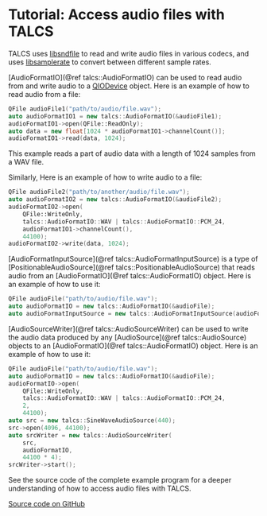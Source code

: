 # Tutorial: Access audio files with TALCS

TALCS  uses [libsndfile](https://libsndfile.github.io/libsndfile/) to read and write audio files in various codecs, and uses [libsamplerate](https://libsndfile.github.io/libsamplerate/) to convert between different sample rates.

[AudioFormatIO](@ref talcs::AudioFormatIO) can be used to read audio from and write audio to a [QIODevice](https://doc.qt.io/qt-5/qiodevice.html) object. Here is an example of how to read audio from a file:

```cpp
QFile audioFile1("path/to/audio/file.wav");
auto audioFormatIO1 = new talcs::AudioFormatIO(&audioFile1);
audioFormatIO1->open(QFile::ReadOnly);
auto data = new float[1024 * audioFormatIO1->channelCount()];
audioFormatIO1->read(data, 1024);
```

This example reads a part of audio data with a length of 1024 samples from a WAV file.

Similarly, Here is an example of how to write audio to a file:

```cpp
QFile audioFile2("path/to/another/audio/file.wav");
auto audioFormatIO2 = new talcs::AudioFormatIO(&audioFile2);
audioFormatIO2->open(
    QFile::WriteOnly,
    talcs::AudioFormatIO::WAV | talcs::AudioFormatIO::PCM_24,
    audioFormatIO1->channelCount(),
    44100);
audioFormatIO2->write(data, 1024);
```

[AudioFormatInputSource](@ref talcs::AudioFormatInputSource) is a type of [PositionableAudioSource](@ref talcs::PositionableAudioSource) that reads audio from an [AudioFormatIO](@ref talcs::AudioFormatIO) object. Here is an example of how to use it:

```cpp
QFile audioFile("path/to/audio/file.wav");
auto audioFormatIO = new talcs::AudioFormatIO(&audioFile);
auto audioFormatInputSource = new talcs::AudioFormatInputSource(audioFormatIO);
```

[AudioSourceWriter](@ref talcs::AudioSourceWriter) can be used to write the audio data produced by any [AudioSource](@ref talcs::AudioSource) objects to an [AudioFormatIO](@ref talcs::AudioFormatIO) object. Here is an example of how to use it:

```cpp
QFile audioFile("path/to/audio/file.wav");
auto audioFormatIO = new talcs::AudioFormatIO(&audioFile);
audioFormatIO->open(
    QFile::WriteOnly,
    talcs::AudioFormatIO::WAV | talcs::AudioFormatIO::PCM_24,
    2,
    44100);
auto src = new talcs::SineWaveAudioSource(440);
src->open(4096, 44100);
auto srcWriter = new talcs::AudioSourceWriter(
    src,
    audioFormatIO,
    44100 * 4);
srcWriter->start();
```

See the source code of the complete example program for a deeper understanding of how to access audio files with TALCS.

[Source code on GitHub](https://github.com/CrSjimo/talcs/blob/main/tests/AccessAudioFileTutorial/main.cpp)
